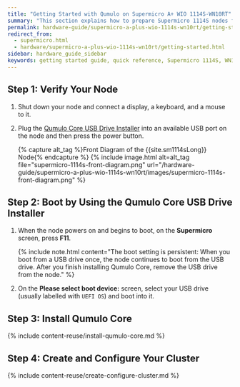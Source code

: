 ```yaml
---
title: "Getting Started with Qumulo on Supermicro A+ WIO 1114S-WN10RT"
summary: "This section explains how to prepare Supermicro 1114S nodes for creating a Qumulo Core cluster."
permalink: hardware-guide/supermicro-a-plus-wio-1114s-wn10rt/getting-started.html
redirect_from:
  - supermicro.html
  - hardware/supermicro-a-plus-wio-1114s-wn10rt/getting-started.html
sidebar: hardware_guide_sidebar
keywords: getting started guide, quick reference, Supermicro 1114S, WN10RT, verify node, field verification tool, FVT
---
```


## Step 1: Verify Your Node

1. Shut down your node and connect a display, a keyboard, and a mouse to it.

1. Plug the [Qumulo Core USB Drive Installer](/administrator-guide/qumulo-core/creating-usb-drive-installer.html) into an available USB port on the node and then press the power button.

   {% capture alt_tag %}Front Diagram of the {{site.sm1114sLong}} Node{% endcapture %}
   {% include image.html alt=alt_tag file="supermicro-1114s-front-diagram.png" url="/hardware-guide/supermicro-a-plus-wio-1114s-wn10rt/images/supermicro-1114s-front-diagram.png" %}


## Step 2: Boot by Using the Qumulo Core USB Drive Installer

1. When the node powers on and begins to boot, on the **Supermicro** screen, press **F11**.

   {% include note.html content="The boot setting is persistent: When you boot from a USB drive once, the node continues to boot from the USB drive. After you finish installing Qumulo Core, remove the USB drive from the node." %}

1. On the **Please select boot device:** screen, select your USB drive (usually labelled with `UEFI OS`) and boot into it.


## Step 3: Install Qumulo Core

{% include content-reuse/install-qumulo-core.md %}
   

## Step 4: Create and Configure Your Cluster

{% include content-reuse/create-configure-cluster.md %}
